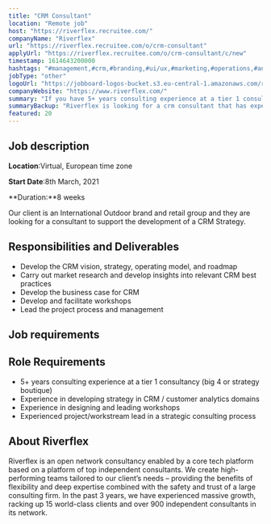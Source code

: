 ```yaml
---
title: "CRM Consultant"
location: "Remote job"
host: "https://riverflex.recruitee.com/"
companyName: "Riverflex"
url: "https://riverflex.recruitee.com/o/crm-consultant"
applyUrl: "https://riverflex.recruitee.com/o/crm-consultant/c/new"
timestamp: 1614643200000
hashtags: "#management,#crm,#branding,#ui/ux,#marketing,#operations,#analysis"
jobType: "other"
logoUrl: "https://jobboard-logos-bucket.s3.eu-central-1.amazonaws.com/riverflex"
companyWebsite: "https://www.riverflex.com/"
summary: "If you have 5+ years consulting experience at a tier 1 consultancy, consider applying to Riverflex's job post for a new crm consultant."
summaryBackup: "Riverflex is looking for a crm consultant that has experience in: #management, #crm, #branding."
featured: 20
---
```


## Job description

**Location**:Virtual, European time zone

**Start Date**:8th March, 2021

**Duration:**8 weeks

Our client is an International Outdoor brand and retail group and they are looking for a consultant to support the development of a CRM Strategy.

## Responsibilities and Deliverables

*   Develop the CRM vision, strategy, operating model, and roadmap
*   Carry out market research and develop insights into relevant CRM best practices
*   Develop the business case for CRM
*   Develop and facilitate workshops
*   Lead the project process and management

## Job requirements

## Role Requirements

*   5+ years consulting experience at a tier 1 consultancy (big 4 or strategy boutique)
*   Experience in developing strategy in CRM / customer analytics domains
*   Experience in designing and leading workshops
*   Experienced project/workstream lead in a strategic consulting process

## About Riverflex

Riverflex is an open network consultancy enabled by a core tech platform based on a platform of top independent consultants. We create high-performing teams tailored to our client’s needs – providing the benefits of flexibility and deep expertise combined with the safety and trust of a large consulting firm. In the past 3 years, we have experienced massive growth, racking up 15 world-class clients and over 900 independent consultants in its network.
